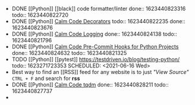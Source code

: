 - DONE [[Python]] [[black]] code formatter/linter
  done:: 1623440823316
  todo:: 1623440822720
- DONE [[Python]] [Calm Code Decorators](https://calmcode.io/decorators/usage.html)
  todo:: 1623440822235
  done:: 1623440823676
- DONE [[Python]] [Calm Code Logging](https://calmcode.io/logging/introduction.html)
  done:: 1623440824138
  todo:: 1623440821796
- DONE [[Python]] [Calm Code Pre-Commit Hooks for Python Projects](https://calmcode.io/pre-commit/the-problem.html)
  done:: 1623440824632
  todo:: 1623440821325
- TODO [[Python]] [[pytest]] https://testdriven.io/blog/testing-python/ 
  todo:: 1623271723353
  SCHEDULED: <2021-06-16 Wed>
- Best way to find an [[RSS]] feed for any website is to just _"View Source"_ `CTRL + F` and search for **rss**
- DONE [[Python]] [Calm Code tqdm](https://calmcode.io/tqdm/making-a-progress-bar.html)
  done:: 1623440828211
  todo:: 1623440827737
-